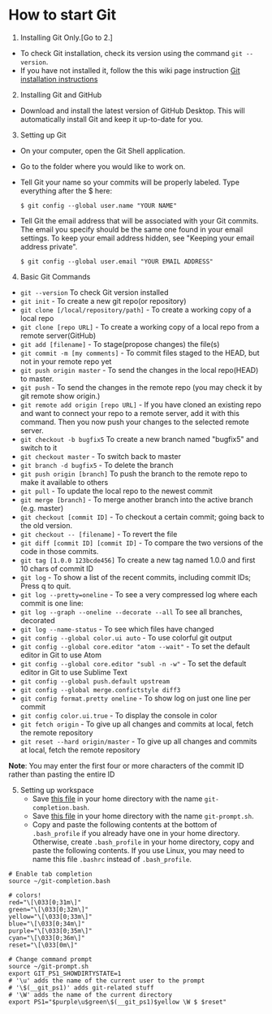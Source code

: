 # How to start Git

1. Installing Git Only.[Go to 2.]
  - To check Git installation, check its version using the command ```git --version```.
  - If you have not installed it, follow the this wiki page instruction [Git installation instructions](https://www.udacity.com/wiki/ud775/install-git)

2. Installing Git and GitHub

  - Download and install the latest version of GitHub Desktop. This will automatically install Git and keep it up-to-date for you.

3. Setting up Git

  - On your computer, open the Git Shell application.
  - Go to the folder where you would like to work on.
  - Tell Git your name so your commits will be properly labeled. Type everything after the $ here:

    ```$ git config --global user.name "YOUR NAME"```

  - Tell Git the email address that will be associated with your Git commits. The email you specify should be the same one found in your email settings. To keep your email address hidden, see "Keeping your email address private".

    ```$ git config --global user.email "YOUR EMAIL ADDRESS"```

4. Basic Git Commands
  - ```git --version``` To check Git version installed
  - ```git init``` - To create a new git repo(or repository)
  - ```git clone [/local/repository/path]``` - To create a working copy of a local repo
  - ```git clone [repo URL]``` - To create a working copy of a local repo from a remote server(GitHub)
  - ```git add [filename]``` - To stage(propose changes) the file(s)
  - ```git commit -m [my comments]``` - To commit files staged to the HEAD, but not in your remote repo yet
  - ```git push origin master``` - To send the changes in the local repo(HEAD) to master.
  - ```git push``` - To send the changes in the remote repo (you may check it by git remote show origin.)
  - ```git remote add origin [repo URL]``` - If you have cloned an existing repo and want to connect your repo to a remote server, add it with this command. Then you now push your changes to the selected remote server.
  - ```git checkout -b bugfix5``` To create a new branch named "bugfix5" and switch to it
  - ```git checkout master``` - To switch back to master
  - ```git branch -d bugfix5``` - To delete the branch
  - ```git push origin [branch]``` To push the branch to the remote repo to make it available to others
  - ```git pull``` - To update the local repo to the newest commit
  - ```git merge [branch]``` - To merge another branch into the active branch (e.g. master)
  - ```git checkout [commit ID]``` - To checkout a certain commit; going back to the old version.
  - ```git checkout -- [filename]```  - To revert the file
  - ```git diff [commit ID] [commit ID]``` - To compare the two versions of the code in those commits.
  - ```git tag [1.0.0 123bcde456]``` To create a new tag named 1.0.0 and first 10 chars of commit ID
  - ```git log```   - To show a list of the recent commits, including commit IDs; Press q to quit.
  - ```git log --pretty=oneline``` - To see a very compressed log where each commit is one line:
  - ```git log --graph --oneline --decorate --all``` To see all branches, decorated
  - ```git log --name-status``` - To see which files have changed
  - ```git config --global color.ui auto```     - To use colorful git output
  - ```git config --global core.editor "atom --wait"``` - To set the default editor in Git to use Atom
  - ```git config --global core.editor "subl -n -w"``` - To set the default editor in Git to use Sublime Text
  - ```git config --global push.default upstream```
  - ```git config --global merge.confictstyle diff3```
  - ```git config format.pretty oneline``` - To show log on just one line per commit
  - ```git config color.ui.true``` - To display the console in color
  - ```git fetch origin``` - To give up all changes and commits at local, fetch the remote repository
  - ```git reset --hard origin/master``` - To give up all changes and commits at local, fetch the remote repository

  **Note**: You may enter the first four or more characters of the commit ID rather than pasting the entire ID

5. Setting up workspace
   - Save [this file](https://github.com/idebtor/Note123OnGit/blob/master/git-completion.bash) in your home directory with the name ```git-completion.bash```.
   - Save [this file](https://github.com/idebtor/Note123OnGit/blob/master/git-prompt.sh) in your home directory with the name ```git-prompt.sh```.
   - Copy and paste the following contents at the bottom of ```.bash_profile``` if you already have one in your home directory. Otherwise, create ```.bash_profile``` in your home directory, copy and paste the following contents. If you use Linux, you may need to name this file ```.bashrc``` instead of ```.bash_profile```.

```   
# Enable tab completion
source ~/git-completion.bash

# colors!
red="\[\033[0;31m\]"
green="\[\033[0;32m\]"
yellow="\[\033[0;33m\]"
blue="\[\033[0;34m\]"
purple="\[\033[0;35m\]"
cyan="\[\033[0;36m\]"
reset="\[\033[0m\]"

# Change command prompt
source ~/git-prompt.sh
export GIT_PS1_SHOWDIRTYSTATE=1
# '\u' adds the name of the current user to the prompt
# '\$(__git_ps1)' adds git-related stuff
# '\W' adds the name of the current directory
export PS1="$purple\u$green\$(__git_ps1)$yellow \W $ $reset"
```
